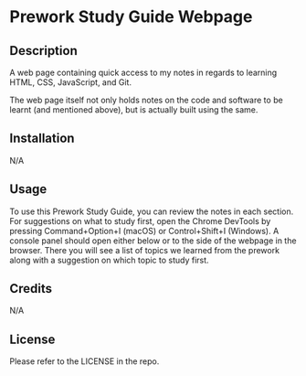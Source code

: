# Prework Study Guide Webpage

## Description

A web page containing quick access to my notes in regards to learning  HTML, CSS, JavaScript, and Git.

The web page itself not only holds notes on the code and software to be learnt (and mentioned above), but is actually built using the same.

## Installation

N/A

## Usage

To use this Prework Study Guide, you can review the notes in each section. For suggestions on what to study first, open the Chrome DevTools by pressing Command+Option+I (macOS) or Control+Shift+I (Windows). A console panel should open either below or to the side of the webpage in the browser. There you will see a list of topics we learned from the prework along with a suggestion on which topic to study first.

## Credits

N/A

## License

Please refer to the LICENSE in the repo.
